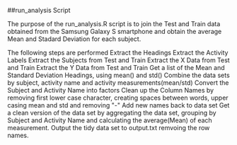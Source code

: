 ##run_analysis Script

The purpose of the run_analysis.R script is to join the Test and Train data obtained from the Samsung Galaxy S smartphone and obtain the average Mean and Stadard Deviation for each subject.

The following steps are performed
Extract the Headings
Extract the Activity Labels
Extract the Subjects from Test and Train
Extract the X Data from Test and Train
Extract the Y Data from Test and Train
Get a list of the Mean and Standard Deviation Headings, using mean() and std()
Combine the data sets by subject, activity name and activity measurements(mean/std)
Convert the Subject and Activity Name into factors
Clean up the Column Names by removing first lower case character, creating spaces between words, upper casing mean and std and removing "-"
Add new names back to data set
Get a clean version of the data set by aggregating the data set, grouping by Subject and Activity Name and calculating the average(Mean) of each measurement.
Output the tidy data set to output.txt remvoing the row names.
